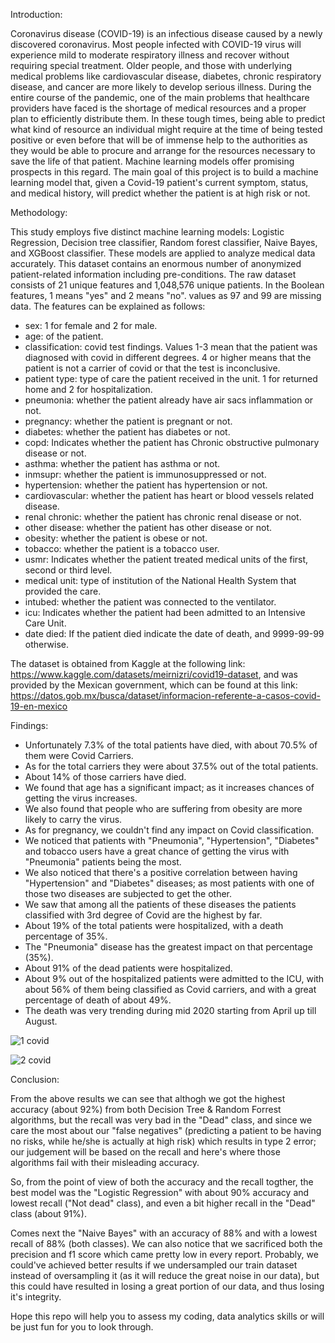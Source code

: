 Introduction:

Coronavirus disease (COVID-19) is an infectious disease caused by a newly discovered coronavirus. Most people infected with COVID-19 virus will experience mild to moderate respiratory illness and recover without requiring special treatment. Older people, and those with underlying medical problems like cardiovascular disease, diabetes, chronic respiratory disease, and cancer are more likely to develop serious illness. During the entire course of the pandemic, one of the main problems that healthcare providers have faced is the shortage of medical resources and a proper plan to efficiently distribute them. In these tough times, being able to predict what kind of resource an individual might require at the time of being tested positive or even before that will be of immense help to the authorities as they would be able to procure and arrange for the resources necessary to save the life of that patient. Machine learning models offer promising prospects in this regard.
The main goal of this project is to build a machine learning model that, given a Covid-19 patient's current symptom, status, and medical history, will predict whether the patient is at high risk or not.

Methodology:

This study employs five distinct machine learning models: Logistic Regression, Decision tree classifier, Random forest classifier, Naive Bayes, and XGBoost classifier. These models are applied to analyze medical data accurately. This dataset contains an enormous number of anonymized patient-related information including pre-conditions. The raw dataset consists of 21 unique features and 1,048,576 unique patients. In the Boolean features, 1 means "yes" and 2 means "no". values as 97 and 99 are missing data. The features can be explained as follows:

- sex: 1 for female and 2 for male.
- age: of the patient.
- classification: covid test findings. Values 1-3 mean that the patient was diagnosed with covid in different degrees. 4 or higher means that the patient is not a carrier of covid or that the test is inconclusive.
- patient type: type of care the patient received in the unit. 1 for returned home and 2 for hospitalization.
- pneumonia: whether the patient already have air sacs inflammation or not.
- pregnancy: whether the patient is pregnant or not.
- diabetes: whether the patient has diabetes or not.
- copd: Indicates whether the patient has Chronic obstructive pulmonary disease or not.
- asthma: whether the patient has asthma or not.
- inmsupr: whether the patient is immunosuppressed or not.
- hypertension: whether the patient has hypertension or not.
- cardiovascular: whether the patient has heart or blood vessels related disease.
- renal chronic: whether the patient has chronic renal disease or not.
- other disease: whether the patient has other disease or not.
- obesity: whether the patient is obese or not.
- tobacco: whether the patient is a tobacco user.
- usmr: Indicates whether the patient treated medical units of the first, second or third level.
- medical unit: type of institution of the National Health System that provided the care.
- intubed: whether the patient was connected to the ventilator.
- icu: Indicates whether the patient had been admitted to an Intensive Care Unit.
- date died: If the patient died indicate the date of death, and 9999-99-99 otherwise.

The dataset is obtained from Kaggle at the following link: https://www.kaggle.com/datasets/meirnizri/covid19-dataset, and was provided by the Mexican government, which can be found at this link: https://datos.gob.mx/busca/dataset/informacion-referente-a-casos-covid-19-en-mexico

Findings:

- Unfortunately 7.3% of the total patients have died, with about 70.5% of them were Covid Carriers.
- As for the total carriers they were about 37.5% out of the total patients.
- About 14% of those carriers have died.
- We found that age has a significant impact; as it increases chances of getting the virus increases.
- We also found that people who are suffering from obesity are more likely to carry the virus.
- As for pregnancy, we couldn't find any impact on Covid classification.
- We noticed that patients with "Pneumonia", "Hypertension", "Diabetes" and tobacco users have a great chance of getting the virus with "Pneumonia" patients being the most.
- We also noticed that there's a positive correlation between having "Hypertension" and "Diabetes" diseases; as most patients with one of those two diseases are subjected to get the other.
- We saw that among all the patients of these diseases the patients classified with 3rd degree of Covid are the highest by far.
- About 19% of the total patients were hospitalized, with a death percentage of 35%.
- The "Pneumonia" disease has the greatest impact on that percentage (35%).
- About 91% of the dead patients were hospitalized.
- About 9% out of the hospitalized patients were admitted to the ICU, with about 56% of them being classified as Covid carriers, and with a great percentage of death of about 49%.
- The death was very trending during mid 2020 starting from April up till August.

![1 covid](https://github.com/user-attachments/assets/b7f58070-49e7-4a12-ba26-cb6956d80d33)

![2 covid](https://github.com/user-attachments/assets/c6ceb83e-feb1-477e-a8ad-25e490ad38cb)


Conclusion:

From the above results we can see that althogh we got the highest accuracy (about 92%) from both Decision Tree & Random Forrest algorithms, but the recall was very bad in the "Dead" class, and since we care the most about our "false negatives" (predicting a patient to be having no risks, while he/she is actually at high risk) which results in type 2 error; our judgement will be based on the recall and here's where those algorithms fail with their misleading accuracy.

So, from the point of view of both the accuracy and the recall togther, the best model was the "Logistic Regression" with about 90% accuracy and lowest recall ("Not dead" class), and even a bit higher recall in the "Dead" class (about 91%).

Comes next the "Naive Bayes" with an accuracy of 88% and with a lowest recall of 88% (both classes). We can also notice that we sacrificed both the precision and f1 score which came pretty low in every report. Probably, we could've achieved better results if we undersampled our train dataset instead of oversampling it (as it will reduce the great noise in our data), but this could have resulted in losing a great portion of our data, and thus losing it's integrity.




Hope this repo will help you to assess my coding, data analytics skills or will be just fun for you to look through.


